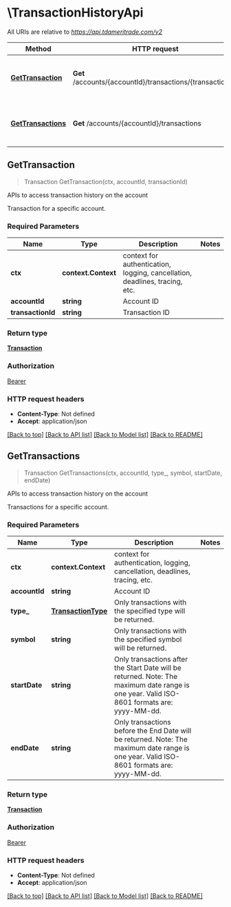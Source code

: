 # \TransactionHistoryApi

All URIs are relative to *https://api.tdameritrade.com/v2*

Method | HTTP request | Description
------------- | ------------- | -------------
[**GetTransaction**](TransactionHistoryApi.md#GetTransaction) | **Get** /accounts/{accountId}/transactions/{transactionId} | APIs to access transaction history on the account
[**GetTransactions**](TransactionHistoryApi.md#GetTransactions) | **Get** /accounts/{accountId}/transactions | APIs to access transaction history on the account



## GetTransaction

> Transaction GetTransaction(ctx, accountId, transactionId)

APIs to access transaction history on the account

Transaction for a specific account.

### Required Parameters


Name | Type | Description  | Notes
------------- | ------------- | ------------- | -------------
**ctx** | **context.Context** | context for authentication, logging, cancellation, deadlines, tracing, etc.
**accountId** | **string**| Account ID | 
**transactionId** | **string**| Transaction ID | 

### Return type

[**Transaction**](Transaction.md)

### Authorization

[Bearer](../README.md#Bearer)

### HTTP request headers

- **Content-Type**: Not defined
- **Accept**: application/json

[[Back to top]](#) [[Back to API list]](../README.md#documentation-for-api-endpoints)
[[Back to Model list]](../README.md#documentation-for-models)
[[Back to README]](../README.md)


## GetTransactions

> Transaction GetTransactions(ctx, accountId, type_, symbol, startDate, endDate)

APIs to access transaction history on the account

Transactions for a specific account.

### Required Parameters


Name | Type | Description  | Notes
------------- | ------------- | ------------- | -------------
**ctx** | **context.Context** | context for authentication, logging, cancellation, deadlines, tracing, etc.
**accountId** | **string**| Account ID | 
**type_** | [**TransactionType**](.md)| Only transactions with the specified type will be returned. | 
**symbol** | **string**| Only transactions with the specified symbol will be returned. | 
**startDate** | **string**| Only transactions after the Start Date will be returned. Note: The maximum date range is one year. Valid ISO-8601 formats are: yyyy-MM-dd. | 
**endDate** | **string**| Only transactions before the End Date will be returned. Note: The maximum date range is one year. Valid ISO-8601 formats are: yyyy-MM-dd. | 

### Return type

[**Transaction**](Transaction.md)

### Authorization

[Bearer](../README.md#Bearer)

### HTTP request headers

- **Content-Type**: Not defined
- **Accept**: application/json

[[Back to top]](#) [[Back to API list]](../README.md#documentation-for-api-endpoints)
[[Back to Model list]](../README.md#documentation-for-models)
[[Back to README]](../README.md)

